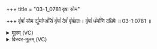 +++
title = "03-1_0781 वृषा सोम"

+++
वृ꣡षा꣢ सोम द्यु꣣मा꣡ꣳअ꣢सि꣣ वृ꣡षा꣢ देव꣣ वृ꣡ष꣢व्रतः। वृ꣡षा꣢ ध꣡र्मा꣢णि दध्रिषे ॥ 03-1:0781 ॥

<details><summary>मूलम् (VC)</summary>

वृ꣡षा꣢ सोम द्यु꣣मा꣡ꣳ अ꣢सि꣣ वृ꣡षा꣢ देव꣣ वृ꣡ष꣢व्रतः । वृ꣢षा꣣ ध꣡र्मा꣣णि दध्रिषे ॥७८१॥
</details>

<details><summary>विस्वर-मूलम् (VC)</summary>

वृषा सोम द्युमाꣳ असि वृषा देव वृषव्रतः । वृषा धर्माणि दध्रिषे ॥७८१॥
</details>